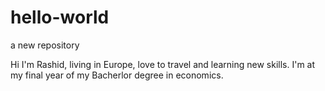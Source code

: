 # hello-world
a new repository

Hi I'm Rashid, living in Europe, love to travel and learning new skills.
I'm at my final year of my Bacherlor degree in economics.

